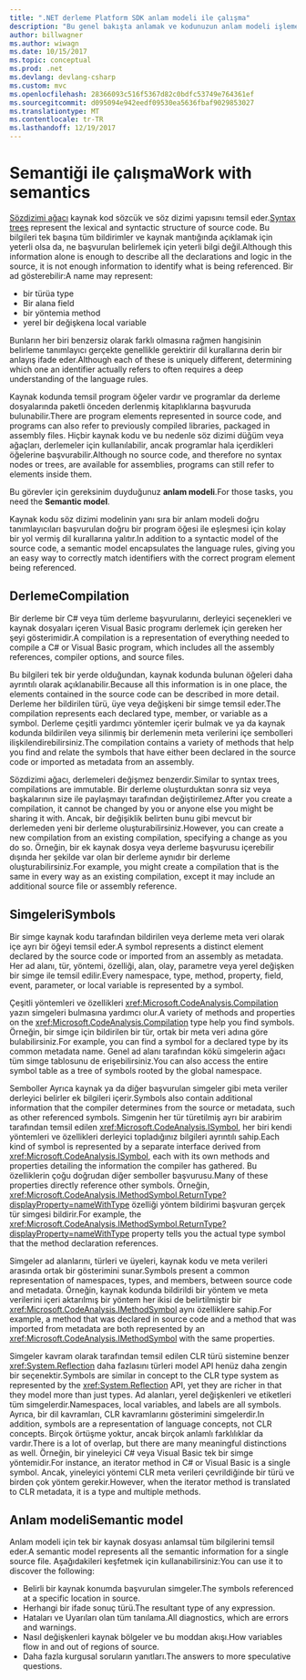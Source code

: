 ```yaml
---
title: ".NET derleme Platform SDK anlam modeli ile çalışma"
description: "Bu genel bakışta anlamak ve kodunuzun anlam modeli işlemek için kullandığınız türünün bir anlayış sağlar."
author: billwagner
ms.author: wiwagn
ms.date: 10/15/2017
ms.topic: conceptual
ms.prod: .net
ms.devlang: devlang-csharp
ms.custom: mvc
ms.openlocfilehash: 28366093c516f5367d82c0bdfc53749e764361ef
ms.sourcegitcommit: d095094e942eedf09530ea5636fbaf9029853027
ms.translationtype: MT
ms.contentlocale: tr-TR
ms.lasthandoff: 12/19/2017
---
```

# <a name="work-with-semantics"></a><span data-ttu-id="4e1b2-103">Semantiği ile çalışma</span><span class="sxs-lookup"><span data-stu-id="4e1b2-103">Work with semantics</span></span>

<span data-ttu-id="4e1b2-104">[Sözdizimi ağacı](work-with-syntax.md) kaynak kod sözcük ve söz dizimi yapısını temsil eder.</span><span class="sxs-lookup"><span data-stu-id="4e1b2-104">[Syntax trees](work-with-syntax.md) represent the lexical and syntactic structure of source code.</span></span> <span data-ttu-id="4e1b2-105">Bu bilgileri tek başına tüm bildirimler ve kaynak mantığında açıklamak için yeterli olsa da, ne başvurulan belirlemek için yeterli bilgi değil.</span><span class="sxs-lookup"><span data-stu-id="4e1b2-105">Although this information alone is enough to describe all the declarations and logic in the source, it is not enough information to identify what is being referenced.</span></span> <span data-ttu-id="4e1b2-106">Bir ad gösterebilir:</span><span class="sxs-lookup"><span data-stu-id="4e1b2-106">A name may represent:</span></span>

- <span data-ttu-id="4e1b2-107">bir türü</span><span class="sxs-lookup"><span data-stu-id="4e1b2-107">a type</span></span>
- <span data-ttu-id="4e1b2-108">Bir alan</span><span class="sxs-lookup"><span data-stu-id="4e1b2-108">a field</span></span>
- <span data-ttu-id="4e1b2-109">bir yöntemi</span><span class="sxs-lookup"><span data-stu-id="4e1b2-109">a method</span></span>
- <span data-ttu-id="4e1b2-110">yerel bir değişken</span><span class="sxs-lookup"><span data-stu-id="4e1b2-110">a local variable</span></span>

<span data-ttu-id="4e1b2-111">Bunların her biri benzersiz olarak farklı olmasına rağmen hangisinin belirleme tanımlayıcı gerçekte genellikle gerektirir dil kurallarına derin bir anlayış ifade eder.</span><span class="sxs-lookup"><span data-stu-id="4e1b2-111">Although each of these is uniquely different, determining which one an identifier actually refers to often requires a deep understanding of the language rules.</span></span> 

<span data-ttu-id="4e1b2-112">Kaynak kodunda temsil program öğeler vardır ve programlar da derleme dosyalarında paketli önceden derlenmiş kitaplıklarına başvuruda bulunabilir.</span><span class="sxs-lookup"><span data-stu-id="4e1b2-112">There are program elements represented in source code, and programs can also refer to previously compiled libraries, packaged in assembly files.</span></span> <span data-ttu-id="4e1b2-113">Hiçbir kaynak kodu ve bu nedenle söz dizimi düğüm veya ağaçları, derlemeler için kullanılabilir, ancak programlar hala içerdikleri öğelerine başvurabilir.</span><span class="sxs-lookup"><span data-stu-id="4e1b2-113">Although no source code, and therefore no syntax nodes or trees, are available for assemblies, programs can still refer to elements inside them.</span></span>

<span data-ttu-id="4e1b2-114">Bu görevler için gereksinim duyduğunuz **anlam modeli**.</span><span class="sxs-lookup"><span data-stu-id="4e1b2-114">For those tasks, you need the **Semantic model**.</span></span>

<span data-ttu-id="4e1b2-115">Kaynak kodu söz dizimi modelinin yanı sıra bir anlam modeli doğru tanımlayıcıları başvurulan doğru bir program öğesi ile eşleşmesi için kolay bir yol vermiş dil kurallarına yalıtır.</span><span class="sxs-lookup"><span data-stu-id="4e1b2-115">In addition to a syntactic model of the source code, a semantic model encapsulates the language rules, giving you an easy way to correctly match identifiers with the correct program element being referenced.</span></span>

## <a name="compilation"></a><span data-ttu-id="4e1b2-116">Derleme</span><span class="sxs-lookup"><span data-stu-id="4e1b2-116">Compilation</span></span>

<span data-ttu-id="4e1b2-117">Bir derleme bir C# veya tüm derleme başvurularını, derleyici seçenekleri ve kaynak dosyaları içeren Visual Basic programı derlemek için gereken her şeyi gösterimidir.</span><span class="sxs-lookup"><span data-stu-id="4e1b2-117">A compilation is a representation of everything needed to compile a C# or Visual Basic program, which includes all the assembly references, compiler options, and source files.</span></span> 

<span data-ttu-id="4e1b2-118">Bu bilgileri tek bir yerde olduğundan, kaynak kodunda bulunan öğeleri daha ayrıntılı olarak açıklanabilir.</span><span class="sxs-lookup"><span data-stu-id="4e1b2-118">Because all this information is in one place, the elements contained in the source code can be described in more detail.</span></span> <span data-ttu-id="4e1b2-119">Derleme her bildirilen türü, üye veya değişkeni bir simge temsil eder.</span><span class="sxs-lookup"><span data-stu-id="4e1b2-119">The compilation represents each declared type, member, or variable as a symbol.</span></span> <span data-ttu-id="4e1b2-120">Derleme çeşitli yardımcı yöntemler içerir bulmak ve ya da kaynak kodunda bildirilen veya silinmiş bir derlemenin meta verilerini içe sembolleri ilişkilendirebilirsiniz.</span><span class="sxs-lookup"><span data-stu-id="4e1b2-120">The compilation contains a variety of methods that help you find and relate the symbols that have either been declared in the source code or imported as metadata from an assembly.</span></span>

<span data-ttu-id="4e1b2-121">Sözdizimi ağacı, derlemeleri değişmez benzerdir.</span><span class="sxs-lookup"><span data-stu-id="4e1b2-121">Similar to syntax trees, compilations are immutable.</span></span> <span data-ttu-id="4e1b2-122">Bir derleme oluşturduktan sonra siz veya başkalarının size ile paylaşmayı tarafından değiştirilemez.</span><span class="sxs-lookup"><span data-stu-id="4e1b2-122">After you create a compilation, it cannot be changed by you or anyone else you might be sharing it with.</span></span> <span data-ttu-id="4e1b2-123">Ancak, bir değişiklik belirten bunu gibi mevcut bir derlemeden yeni bir derleme oluşturabilirsiniz.</span><span class="sxs-lookup"><span data-stu-id="4e1b2-123">However, you can create a new compilation from an existing compilation, specifying a change as you do so.</span></span> <span data-ttu-id="4e1b2-124">Örneğin, bir ek kaynak dosya veya derleme başvurusu içerebilir dışında her şekilde var olan bir derleme aynıdır bir derleme oluşturabilirsiniz.</span><span class="sxs-lookup"><span data-stu-id="4e1b2-124">For example, you might create a compilation that is the same in every way as an existing compilation, except it may include an additional source file or assembly reference.</span></span>

## <a name="symbols"></a><span data-ttu-id="4e1b2-125">Simgeleri</span><span class="sxs-lookup"><span data-stu-id="4e1b2-125">Symbols</span></span>

<span data-ttu-id="4e1b2-126">Bir simge kaynak kodu tarafından bildirilen veya derleme meta veri olarak içe ayrı bir öğeyi temsil eder.</span><span class="sxs-lookup"><span data-stu-id="4e1b2-126">A symbol represents a distinct element declared by the source code or imported from an assembly as metadata.</span></span> <span data-ttu-id="4e1b2-127">Her ad alanı, tür, yöntemi, özelliği, alan, olay, parametre veya yerel değişken bir simge ile temsil edilir.</span><span class="sxs-lookup"><span data-stu-id="4e1b2-127">Every namespace, type, method, property, field, event, parameter, or local variable is represented by a symbol.</span></span> 

<span data-ttu-id="4e1b2-128">Çeşitli yöntemleri ve özellikleri <xref:Microsoft.CodeAnalysis.Compilation> yazın simgeleri bulmasına yardımcı olur.</span><span class="sxs-lookup"><span data-stu-id="4e1b2-128">A variety of methods and properties on the <xref:Microsoft.CodeAnalysis.Compilation> type help you find symbols.</span></span> <span data-ttu-id="4e1b2-129">Örneğin, bir simge için bildirilen bir tür, ortak bir meta veri adına göre bulabilirsiniz.</span><span class="sxs-lookup"><span data-stu-id="4e1b2-129">For example, you can find a symbol for a declared type by its common metadata name.</span></span> <span data-ttu-id="4e1b2-130">Genel ad alanı tarafından kökü simgelerin ağacı tüm simge tablosunu de erişebilirsiniz.</span><span class="sxs-lookup"><span data-stu-id="4e1b2-130">You can also access the entire symbol table as a tree of symbols rooted by the global namespace.</span></span>

<span data-ttu-id="4e1b2-131">Semboller Ayrıca kaynak ya da diğer başvurulan simgeler gibi meta veriler derleyici belirler ek bilgileri içerir.</span><span class="sxs-lookup"><span data-stu-id="4e1b2-131">Symbols also contain additional information that the compiler determines from the source or metadata, such as other referenced symbols.</span></span> <span data-ttu-id="4e1b2-132">Simgenin her tür türetilmiş ayrı bir arabirim tarafından temsil edilen <xref:Microsoft.CodeAnalysis.ISymbol>, her biri kendi yöntemleri ve özellikleri derleyici topladığınız bilgileri ayrıntılı sahip.</span><span class="sxs-lookup"><span data-stu-id="4e1b2-132">Each kind of symbol is represented by a separate interface derived from <xref:Microsoft.CodeAnalysis.ISymbol>, each with its own methods and properties detailing the information the compiler has gathered.</span></span> <span data-ttu-id="4e1b2-133">Bu özelliklerin çoğu doğrudan diğer semboller başvurusu.</span><span class="sxs-lookup"><span data-stu-id="4e1b2-133">Many of these properties directly reference other symbols.</span></span> <span data-ttu-id="4e1b2-134">Örneğin, <xref:Microsoft.CodeAnalysis.IMethodSymbol.ReturnType?displayProperty=nameWithType> özelliği yöntem bildirimi başvuran gerçek tür simgesi bildirir.</span><span class="sxs-lookup"><span data-stu-id="4e1b2-134">For example, the <xref:Microsoft.CodeAnalysis.IMethodSymbol.ReturnType?displayProperty=nameWithType> property tells you the actual type symbol that the method declaration references.</span></span>

<span data-ttu-id="4e1b2-135">Simgeler ad alanlarını, türleri ve üyeleri, kaynak kodu ve meta verileri arasında ortak bir gösterimini sunar.</span><span class="sxs-lookup"><span data-stu-id="4e1b2-135">Symbols present a common representation of namespaces, types, and members, between source code and metadata.</span></span> <span data-ttu-id="4e1b2-136">Örneğin, kaynak kodunda bildirildi bir yöntem ve meta verilerini içeri aktarılmış bir yöntem her ikisi de belirtilmiştir bir <xref:Microsoft.CodeAnalysis.IMethodSymbol> aynı özelliklere sahip.</span><span class="sxs-lookup"><span data-stu-id="4e1b2-136">For example, a method that was declared in source code and a method that was imported from metadata are both represented by an <xref:Microsoft.CodeAnalysis.IMethodSymbol> with the same properties.</span></span>

<span data-ttu-id="4e1b2-137">Simgeler kavram olarak tarafından temsil edilen CLR türü sistemine benzer <xref:System.Reflection> daha fazlasını türleri model API henüz daha zengin bir seçenektir.</span><span class="sxs-lookup"><span data-stu-id="4e1b2-137">Symbols are similar in concept to the CLR type system as represented by the <xref:System.Reflection> API, yet they are richer in that they model more than just types.</span></span> <span data-ttu-id="4e1b2-138">Ad alanları, yerel değişkenleri ve etiketleri tüm simgelerdir.</span><span class="sxs-lookup"><span data-stu-id="4e1b2-138">Namespaces, local variables, and labels are all symbols.</span></span> <span data-ttu-id="4e1b2-139">Ayrıca, bir dil kavramları, CLR kavramlarını gösterimini simgelerdir.</span><span class="sxs-lookup"><span data-stu-id="4e1b2-139">In addition, symbols are a representation of language concepts, not CLR concepts.</span></span> <span data-ttu-id="4e1b2-140">Birçok örtüşme yoktur, ancak birçok anlamlı farklılıklar da vardır.</span><span class="sxs-lookup"><span data-stu-id="4e1b2-140">There is a lot of overlap, but there are many meaningful distinctions as well.</span></span> <span data-ttu-id="4e1b2-141">Örneğin, bir yineleyici C# veya Visual Basic tek bir simge yöntemidir.</span><span class="sxs-lookup"><span data-stu-id="4e1b2-141">For instance, an iterator method in C# or Visual Basic is a single symbol.</span></span> <span data-ttu-id="4e1b2-142">Ancak, yineleyici yöntemi CLR meta verileri çevrildiğinde bir türü ve birden çok yöntem gerekir.</span><span class="sxs-lookup"><span data-stu-id="4e1b2-142">However, when the iterator method is translated to CLR metadata, it is a type and multiple methods.</span></span>

## <a name="semantic-model"></a><span data-ttu-id="4e1b2-143">Anlam modeli</span><span class="sxs-lookup"><span data-stu-id="4e1b2-143">Semantic model</span></span>

<span data-ttu-id="4e1b2-144">Anlam modeli için tek bir kaynak dosyası anlamsal tüm bilgilerini temsil eder.</span><span class="sxs-lookup"><span data-stu-id="4e1b2-144">A semantic model represents all the semantic information for a single source file.</span></span> <span data-ttu-id="4e1b2-145">Aşağıdakileri keşfetmek için kullanabilirsiniz:</span><span class="sxs-lookup"><span data-stu-id="4e1b2-145">You can use it to discover the following:</span></span> 

* <span data-ttu-id="4e1b2-146">Belirli bir kaynak konumda başvurulan simgeler.</span><span class="sxs-lookup"><span data-stu-id="4e1b2-146">The symbols referenced at a specific location in source.</span></span>
* <span data-ttu-id="4e1b2-147">Herhangi bir ifade sonuç türü.</span><span class="sxs-lookup"><span data-stu-id="4e1b2-147">The resultant type of any expression.</span></span>
* <span data-ttu-id="4e1b2-148">Hataları ve Uyarıları olan tüm tanılama.</span><span class="sxs-lookup"><span data-stu-id="4e1b2-148">All diagnostics, which are errors and warnings.</span></span>
* <span data-ttu-id="4e1b2-149">Nasıl değişkenleri kaynak bölgeler ve bu moddan akışı.</span><span class="sxs-lookup"><span data-stu-id="4e1b2-149">How variables flow in and out of regions of source.</span></span>
* <span data-ttu-id="4e1b2-150">Daha fazla kurgusal soruların yanıtları.</span><span class="sxs-lookup"><span data-stu-id="4e1b2-150">The answers to more speculative questions.</span></span>
